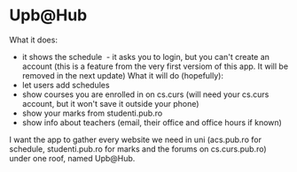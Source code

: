 <h1>Upb@Hub</h1>

What it does:
  - it shows the schedule
  - it asks you to login, but you can't create an account (this is a feature from the very first versiom of this app. It will be removed in the next update)
What it will do (hopefully):
  - let users add schedules
  - show courses you are enrolled in on cs.curs (will need your cs.curs account, but it won't save it outside your phone)
  - show your marks from studenti.pub.ro
  - show info about teachers (email, their office and office hours if known)

I want the app to gather every website we need in uni (acs.pub.ro for schedule, studenti.pub.ro for marks and the forums on cs.curs.pub.ro) under one roof, named Upb@Hub.
